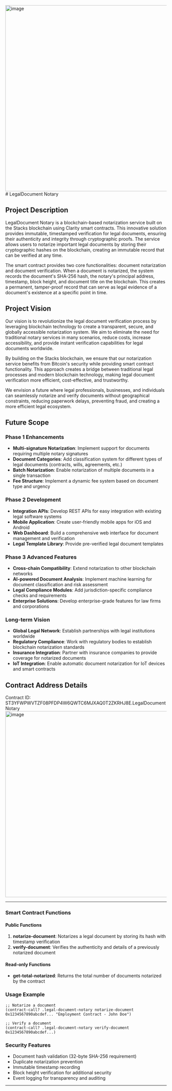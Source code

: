 <img width="1259" height="580" alt="image" src="https://github.com/user-attachments/assets/199cdbe4-b822-4395-bd17-3f1c7a2a03ce" /># LegalDocument Notary

## Project Description

LegalDocument Notary is a blockchain-based notarization service built on the Stacks blockchain using Clarity smart contracts. This innovative solution provides immutable, timestamped verification for legal documents, ensuring their authenticity and integrity through cryptographic proofs. The service allows users to notarize important legal documents by storing their cryptographic hashes on the blockchain, creating an immutable record that can be verified at any time.

The smart contract provides two core functionalities: document notarization and document verification. When a document is notarized, the system records the document's SHA-256 hash, the notary's principal address, timestamp, block height, and document title on the blockchain. This creates a permanent, tamper-proof record that can serve as legal evidence of a document's existence at a specific point in time.

## Project Vision

Our vision is to revolutionize the legal document verification process by leveraging blockchain technology to create a transparent, secure, and globally accessible notarization system. We aim to eliminate the need for traditional notary services in many scenarios, reduce costs, increase accessibility, and provide instant verification capabilities for legal documents worldwide.

By building on the Stacks blockchain, we ensure that our notarization service benefits from Bitcoin's security while providing smart contract functionality. This approach creates a bridge between traditional legal processes and modern blockchain technology, making legal document verification more efficient, cost-effective, and trustworthy.

We envision a future where legal professionals, businesses, and individuals can seamlessly notarize and verify documents without geographical constraints, reducing paperwork delays, preventing fraud, and creating a more efficient legal ecosystem.

## Future Scope

### Phase 1 Enhancements
- **Multi-signature Notarization**: Implement support for documents requiring multiple notary signatures
- **Document Categories**: Add classification system for different types of legal documents (contracts, wills, agreements, etc.)
- **Batch Notarization**: Enable notarization of multiple documents in a single transaction
- **Fee Structure**: Implement a dynamic fee system based on document type and urgency

### Phase 2 Development
- **Integration APIs**: Develop REST APIs for easy integration with existing legal software systems
- **Mobile Application**: Create user-friendly mobile apps for iOS and Android
- **Web Dashboard**: Build a comprehensive web interface for document management and verification
- **Legal Template Library**: Provide pre-verified legal document templates

### Phase 3 Advanced Features
- **Cross-chain Compatibility**: Extend notarization to other blockchain networks
- **AI-powered Document Analysis**: Implement machine learning for document classification and risk assessment
- **Legal Compliance Modules**: Add jurisdiction-specific compliance checks and requirements
- **Enterprise Solutions**: Develop enterprise-grade features for law firms and corporations

### Long-term Vision
- **Global Legal Network**: Establish partnerships with legal institutions worldwide
- **Regulatory Compliance**: Work with regulatory bodies to establish blockchain notarization standards
- **Insurance Integration**: Partner with insurance companies to provide coverage for notarized documents
- **IoT Integration**: Enable automatic document notarization for IoT devices and smart contracts

## Contract Address Details

Contract ID: ST3YFWPWVTZF08PFDP4W6QWTC6MJXAQ0T2ZKRHJ8E.LegalDocumentNotary
<img width="1259" height="580" alt="image" src="https://github.com/user-attachments/assets/282a7458-5823-40cb-9f1c-21a340cdf748" />

---

### Smart Contract Functions

#### Public Functions
1. **notarize-document**: Notarizes a legal document by storing its hash with timestamp verification
2. **verify-document**: Verifies the authenticity and details of a previously notarized document

#### Read-only Functions
- **get-total-notarized**: Returns the total number of documents notarized by the contract

### Usage Example

```clarity
;; Notarize a document
(contract-call? .legal-document-notary notarize-document 0x1234567890abcdef... "Employment Contract - John Doe")

;; Verify a document
(contract-call? .legal-document-notary verify-document 0x1234567890abcdef...)
```

### Security Features
- Document hash validation (32-byte SHA-256 requirement)
- Duplicate notarization prevention
- Immutable timestamp recording
- Block height verification for additional security
- Event logging for transparency and auditing

---


